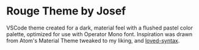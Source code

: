 # Rouge Theme by Josef
VSCode theme created for a dark, material feel with a flushed pastel color palette, optimized for use with Operator Mono font. Inspiration was drawn from Atom's Material Theme tweaked to my liking, and [loved-syntax](https://github.com/DanielPintilei/atom-loved-syntax).